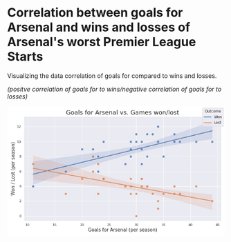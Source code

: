 # Correlation between goals for Arsenal and wins and losses of Arsenal's worst Premier League Starts
Visualizing the data correlation of goals for compared to wins and losses.

*(positve correlation of goals for to  wins/negative correlation of goals for to losses)*

![Plot](arsenal.jpg)
